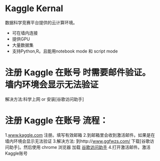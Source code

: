 # Kaggle Kernal 
数据科学竞赛平台提供的云计算环境。
- 可在墙内连接
- 提供GPU
- 大量数据集
- 支持Python,R。且能用notebook mode 和 script mode 

# 注册 Kaggle 在账号 时需要邮件验证。墙内环境会显示无法验证

解决方法:科学上网 or 安装[谷歌访问助手]


# 注册 Kaggle 在账号 流程：

1.www.kaggle.com 注册。填写有效邮箱
2.到邮箱里会收到激活邮件。如果是在墙内环境会显示无法验证
3.解决方法:
  到http://www.ggfwzs.com/ 下载[谷歌访问助手]。然后使用 chrome 浏览器 加载 [谷歌访问助手](加载教程http://www.ggfwzs.com/ff/chrome/index.html)
4.打开激活邮件。激活Kaggle账号

